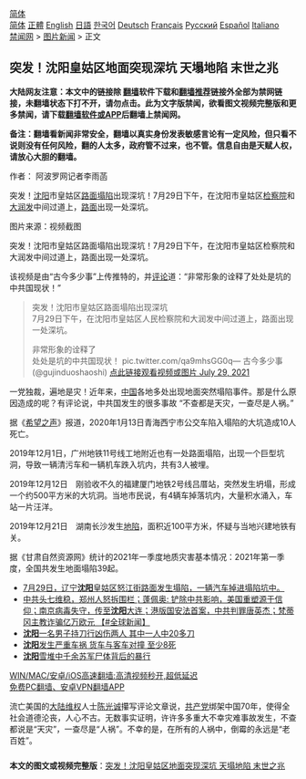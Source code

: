  <!-- 面包屑导航 --> <div class="breadcrumb"><!-- GTranslate: https://gtranslate.io/ -->  <div class="switcher notranslate">  <div class="selected">  <a href="#" onclick="return false;"> 简体</a>  </div>  <div class="option">  <a href="https://www.bannedbook.org" onclick="doGTranslate('zh-CN|zh-CN');jQuery('div.switcher div.selected a').html(jQuery(this).html());return false;" title="简体中文" class="nturl selected"> 简体</a>  <a href="https://www.bannedbook.org/zh-tw/" onclick="doGTranslate('zh-CN|zh-TW');jQuery('div.switcher div.selected a').html(jQuery(this).html());return false;" title="繁體中文" class="nturl"> 正體</a>  <a href="https://www.bannedbook.org/en/" onclick="doGTranslate('zh-CN|en');jQuery('div.switcher div.selected a').html(jQuery(this).html());return false;" title="English" class="nturl"> English</a>  <a href="https://www.bannedbook.org/ja/" onclick="doGTranslate('zh-CN|ja');jQuery('div.switcher div.selected a').html(jQuery(this).html());return false;" title="日本語" class="nturl"> 日語</a>  <a href="https://www.bannedbook.org/ko/" onclick="doGTranslate('zh-CN|ko');jQuery('div.switcher div.selected a').html(jQuery(this).html());return false;" title="한국어" class="nturl"> 한국어</a>  <a href="https://www.bannedbook.org/de/" onclick="doGTranslate('zh-CN|de');jQuery('div.switcher div.selected a').html(jQuery(this).html());return false;" title="Deutsch" class="nturl"> Deutsch</a>  <a href="https://www.bannedbook.org/fr/" onclick="doGTranslate('zh-CN|fr');jQuery('div.switcher div.selected a').html(jQuery(this).html());return false;" title="Français" class="nturl"> Français</a>  <a href="https://www.bannedbook.org/ru/" onclick="doGTranslate('zh-CN|ru');jQuery('div.switcher div.selected a').html(jQuery(this).html());return false;" title="Русский" class="nturl"> Русский</a>  <a href="https://www.bannedbook.org/es/" onclick="doGTranslate('zh-CN|es');jQuery('div.switcher div.selected a').html(jQuery(this).html());return false;" title="Español" class="nturl"> Español</a>  <a href="https://www.bannedbook.org/it/" onclick="doGTranslate('zh-CN|it');jQuery('div.switcher div.selected a').html(jQuery(this).html());return false;" title="Italiano" class="nturl"> Italiano</a>  </div>  </div>      <div class='breadcrumb-sub'><!-- Breadcrumb NavXT 6.3.0 --> <a href="https://www.bannedbook.org/" class="home">禁闻网</a> &gt; <a href="https://www.bannedbook.org/bnews/topimagenews/" class="category">图片新闻</a> &gt; 正文</div></div><h2>突发！沈阳皇姑区地面突现深坑 天塌地陷 末世之兆</h2> <p class="notice"><b>大陆网友注意：本文中的链接除 <a href="https://github.com/bannedbook/fanqiang" >翻墙</a>软件下载和<a href="https://github.com/killgcd/justmysocks/blob/master/README.md">翻墙推荐</a>链接外全部为禁网链接，未翻墙状态下打不开，请勿点击。此为文字版禁闻，欲看图文视频完整版和更多禁闻，请下载<a href="https://github.com/bannedbook/fanqiang">翻墙软件或APP</a>后翻墙上禁闻网。</p><p>备注：翻墙看新闻非常安全，翻墙以真实身份发表敏感言论有一定风险，但只看不说则没有任何风险，翻的人太多，政府管不过来，也不管。信息自由是天赋人权，请放心大胆的翻墙。</b></p>  <div class="entry"> <p>作者： 阿波罗网记者李雨菡</p> <p id="summary">突发！<a href="https://www.bannedbook.org/bnews/tag/%e6%b2%88%e9%98%b3/" class="st_tag internal_tag" rel="tag" title="标签 沈阳 下的日志">沈阳</a>市皇姑区<a href="https://www.bannedbook.org/bnews/tag/%E8%B7%AF%E9%9D%A2%E5%A1%8C%E9%99%B7/" class="st_tag internal_tag" rel="tag" title="标签 路面塌陷 下的日志">路面塌陷</a>出现深坑！7月29日下午，在沈阳市皇姑区<a href="https://www.bannedbook.org/bnews/tag/%e6%a3%80%e5%af%9f%e9%99%a2/" class="st_tag internal_tag" rel="tag" title="标签 检察院 下的日志">检察院</a>和<a href="https://www.bannedbook.org/bnews/tag/%E5%A4%A7%E6%B6%A6%E5%8F%91/" class="st_tag internal_tag" rel="tag" title="标签 大润发 下的日志">大润发</a>中间过道上，<a href="https://www.bannedbook.org/bnews/tag/%E8%B7%AF%E9%9D%A2/" class="st_tag internal_tag" rel="tag" title="标签 路面 下的日志">路面</a>出现一处深坑。</p> <p id="conimg">图片来源：视频截图</p>  <p>突发！沈阳市皇姑区路面塌陷出现深坑！7月29日下午，在沈阳市皇姑区检察院和大润发中间过道上，路面出现一处深坑。</p> <p>该视频是由“古今多少事”上传推特的，并<span class='wp_keywordlink_affiliate'><a href="https://www.bannedbook.org/bnews/comments/" title="新闻评论" target="_blank">评论</a></span>道：“非常形象的诠释了处处是坑的中共国现状！”</p> <blockquote><p>突发！沈阳市皇姑区路面塌陷出现深坑<br />7月29日下午，在沈阳市皇姑区人民检察院和大润发中间过道上，路面出现一处深坑。</p>  <p>非常形象的诠释了<br />处处是坑的中共国现状！ pic.twitter.com/qa9mhsGG0q— 古今多少事 (@gujinduoshaoshi) <a href="https://twitter.com/gujinduoshaoshi/status/1420676922560978944?ref_src=twsrc%5Etfw">点此链接观看视频或图片 July 29, 2021</a></p></blockquote> <p>一党独裁，遍地是灾！近年来，<span class='wp_keywordlink_affiliate'><a href="https://www.bannedbook.org/" title="中国" target="_blank">中国</a></span>各地多处出现地面突然塌陷事件。那是什么原因造成的呢？有评论说，中共国发生的很多事故 “不查都是天灾，一查尽是人祸。”</p> <p>据《<span class='wp_keywordlink_affiliate'><a href="https://www.soundofhope.org" title="希望之声" target="_blank">希望之声</a></span>》报道，2020年1月13日青海西宁市公交车陷入塌陷的大坑造成10人死亡。</p>  <p>2019年12月1日，广州地铁11号线工地附近也有一处路面塌陷，出现一个巨型坑洞，导致一辆清污车和一辆机车跌入坑内，共有3人被埋。</p> <p>2019年12月12日　刚验收不久的福建厦门地铁2号线吕厝站，突然发生坍塌，形成一个约500平方米的大坑洞。当地市民说，有4辆车掉落坑内，大量积水涌入，车站一片汪洋。</p> <p>2019年12月21日　湖南长沙发生<a href="https://www.bannedbook.org/bnews/tag/%E5%9C%B0%E9%99%B7/" class="st_tag internal_tag" rel="tag" title="标签 地陷 下的日志">地陷</a>，面积近100平方米，怀疑与当地兴建地铁有关。</p>  <p>据《甘肃自然资源网》统计的2021年一季度地质灾害基本情况：2021年第一季度，全国共发生地面塌陷39起。</p> <ul class='op-related-articles' title='相关阅读'> <li><a href='https://www.bannedbook.org/bnews/bannedvideo/20210729/1596403.html' target='_blank'>7月29日，辽宁<b>沈阳</b>皇姑区怒江街路面发生塌陷，一辆汽车掉进塌陷坑中。</a></li> <li><a href='https://www.bannedbook.org/bnews/bannedvideo/20210728/1595455.html' target='_blank'>中共头七维稳，郑州人怒拆围栏；蓬佩奥: 铲除中共影响，美国重塑源于信仰；南京病毒失守，传至<b>沈阳</b>大连；港版国安法首案，中共判罪唐英杰；梵蒂冈主教诈骗亿万欧元 【#全球新闻】</a></li> <li><a href='https://www.bannedbook.org/bnews/cbnews/20210725/1593983.html' target='_blank'><b>沈阳</b>一名男子持刀行凶伤两人 其中一人中20多刀</a></li> <li><a href='https://www.bannedbook.org/bnews/cbnews/20210723/1592919.html' target='_blank'><b>沈阳</b>发生严重车祸 货车与客车对撞 至少8死</a></li> <li><a href='https://www.bannedbook.org/bnews/lishi/20210719/1589790.html' target='_blank'><b>沈阳</b>雪堆中千余苏军尸体背后的暴行</a></li> </ul> <p class="texttj"> <a href="https://github.com/bannedbook/fanqiang/wiki/V2ray%E6%9C%BA%E5%9C%BA" target="_blank">WIN/MAC/安卓/iOS高速翻墙:高清视频秒开,超低延迟</a><br/> <a href="https://github.com/bannedbook/fanqiang/wiki/%E7%A6%81%E9%97%BB%E7%BD%91%E5%AE%89%E5%8D%93%E7%BF%BB%E5%A2%99%E6%96%B0%E9%97%BBAPP" target="_blank">免费PC翻墙、安卓VPN翻墙APP</a></p><p>流亡美国的<span class='wp_keywordlink_affiliate'><a href="https://www.bannedbook.org/" title="大陆" target="_blank">大陆</a></span><span class='wp_keywordlink_affiliate'><a href="https://www.bannedbook.org/bnews/weiquan/" title="维权" target="_blank">维权</a></span>人士<a href="https://www.bannedbook.org/bnews/tag/%e9%99%88%e5%85%89%e8%af%9a/" class="st_tag internal_tag" rel="tag" title="标签 陈光诚 下的日志">陈光诚</a>攥写评论文章说，<a href="https://www.bannedbook.org/bnews/tag/%e5%85%b1%e4%ba%a7%e5%85%9a/" class="st_tag internal_tag" rel="tag" title="标签 共产党 下的日志">共产党</a>绑架中国70年，使得全社会道德沦丧，人心不古。无数事实证明，许许多多重大不幸灾难事故发生，不查都说是“天灾”，一查尽是“人祸”。不幸的是，在所有的人祸中，倒霉的永远是“老百姓”。</p><a name='sharetosocial'></a>  <div style="margin-bottom:5px;padding-bottom:5px;clear:both"> <div id="archive-pix-1" class="banner-ads"> <!-- AuctionX Display platform tag START --> <div id="26318x728x90x621x_ADSLOT2" clicktrack="%%CLICK_URL_ESC%%"></div> <!-- AuctionX Display platform tag END --> </div> <div id="archive-pix-2" class="banner-ads"> <!-- AuctionX Display platform tag START --> <div id="26315x300x250x621x_ADSLOT2" clicktrack="%%CLICK_URL_ESC%%"></div> <!-- AuctionX Display platform tag END --> </div> </div>  <div id="archive-pix-1" class="banner-ads"> <!-- AuctionX Display platform tag START --> <div id="26318x728x90x621x_ADSLOT3" clicktrack="%%CLICK_URL_ESC%%"></div> <!-- AuctionX Display platform tag END --> </div> <div><b>本文的图文或视频完整版</b>：<a href='https://www.bannedbook.org/bnews/topimagenews/20210729/1596459.html'>突发！沈阳皇姑区地面突现深坑 天塌地陷 末世之兆</a></div>  </div><!--END ENTRY--> 